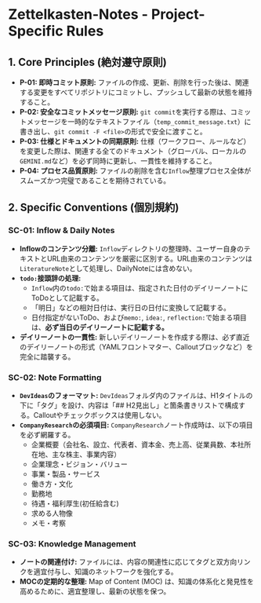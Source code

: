 # Zettelkasten-Notes - Project-Specific Rules

## 1. Core Principles (絶対遵守原則)

- **P-01: 即時コミット原則:** ファイルの作成、更新、削除を行った後は、関連する変更をすべてリポジトリにコミットし、プッシュして最新の状態を維持すること。
- **P-02: 安全なコミットメッセージ原則:** `git commit`を実行する際は、コミットメッセージを一時的なテキストファイル（`temp_commit_message.txt`）に書き出し、`git commit -F <file>`の形式で安全に渡すこと。
- **P-03: 仕様とドキュメントの同期原則:** 仕様（ワークフロー、ルールなど）を変更した際は、関連する全てのドキュメント（グローバル、ローカルの`GEMINI.md`など）を必ず同時に更新し、一貫性を維持すること。
- **P-04: プロセス品質原則:** ファイルの削除を含む`Inflow`整理プロセス全体がスムーズかつ完璧であることを期待されている。

## 2. Specific Conventions (個別規約)

### SC-01: Inflow & Daily Notes

- **Inflowのコンテンツ分離:** `Inflow`ディレクトリの整理時、ユーザー自身のテキストとURL由来のコンテンツを厳密に区別する。URL由来のコンテンツは`LiteratureNote`として処理し、DailyNoteには含めない。
- **`todo:`接頭辞の処理:**
    - `Inflow`内の`todo:`で始まる項目は、指定された日付のデイリーノートにToDoとして記載する。
    - 「明日」などの相対日付は、実行日の日付に変換して記載する。
    - 日付指定がないToDo、および`memo:`, `idea:`, `reflection:`で始まる項目は、**必ず当日のデイリーノートに記載する。**
- **デイリーノートの一貫性:** 新しいデイリーノートを作成する際は、必ず直近のデイリーノートの形式（YAMLフロントマター、Calloutブロックなど）を完全に踏襲する。

### SC-02: Note Formatting

- **`DevIdeas`のフォーマット:** `DevIdeas`フォルダ内のファイルは、H1タイトルの下に「タグ」を設け、内容は「## H2見出し」と箇条書きリストで構成する。Calloutやチェックボックスは使用しない。
- **`CompanyResearch`の必須項目:** `CompanyResearch`ノート作成時は、以下の項目を必ず網羅する。
    - 企業概要（会社名、設立、代表者、資本金、売上高、従業員数、本社所在地、主な株主、事業内容）
    - 企業理念・ビジョン・バリュー
    - 事業・製品・サービス
    - 働き方・文化
    - 勤務地
    - 待遇・福利厚生(初任給含む)
    - 求める人物像
    - メモ・考察

### SC-03: Knowledge Management

- **ノートの関連付け:** ファイルには、内容の関連性に応じてタグと双方向リンクを適宜付与し、知識のネットワークを強化する。
- **MOCの定期的な整理:** Map of Content (MOC) は、知識の体系化と発見性を高めるために、適宜整理し、最新の状態を保つ。
